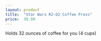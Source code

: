 ```yaml
---
layout: product
title:  "Star Wars R2-D2 Coffee Press"
price:  39.99
---
```

Holds 32 ounces of coffee for you (4 cups)